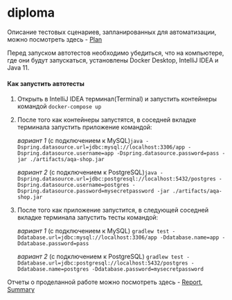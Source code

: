 # diploma

Описание тестовых сценариев, запланированных для автоматизации, можно посмотреть здесь - [Plan](https://github.com/pullulus/diploma/tree/master/documents)

Перед запуском автотестов необходимо убедиться, что на компьютере, где они будут запускаться, установлены Docker Desktop, IntelliJ IDEA и Java 11.

#### Как запустить автотесты

1. Открыть в IntelliJ IDEA терминал(Terminal) и запустить контейнеры командой `docker-compose up`
1. После того как контейнеры запустятся, в соседней вкладке терминала запустить приложение командой:

   _вариант 1_ (с подключением к MySQL)`java -Dspring.datasource.url=jdbc:mysql://localhost:3306/app -Dspring.datasource.username=app -Dspring.datasource.password=pass -jar ./artifacts/aqa-shop.jar` 
   
   _вариант 2_ (с подключением к PostgreSQL)`java -Dspring.datasource.url=jdbc:postgresql://localhost:5432/postgres -Dspring.datasource.username=postgres -Dspring.datasource.password=mysecretpassword -jar ./artifacts/aqa-shop.jar`
1. После того как приложение запустится, в следующей соседней вкладке терминала запустить тесты командой:

    _вариант 1_ (с подключением к MySQL) `gradlew test -Ddatabase.url=jdbc:mysql://localhost:3306/app -Ddatabase.name=app -Ddatabase.password=pass`
    
    _вариант 2_ (с подключением к PostgreSQL) `gradlew test -Ddatabase.url=jdbc:postgresql://localhost:5432/postgres -Ddatabase.name=postgres -Ddatabase.password=mysecretpassword`

Отчеты о проделанной работе можно посмотреть здесь - [Report](https://github.com/pullulus/diploma/blob/master/documents/Report.md), [Summary](https://github.com/pullulus/diploma/blob/master/documents/Summary.md) 


